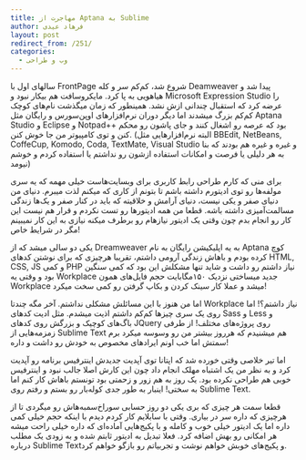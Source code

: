 ```yaml
---
title: مهاجرت از Aptana به Sublime
author: فرهاد عیدی
layout: post
redirect_from: /251/
categories:
  - وب و طراحی
---
```

سالهای اول با FrontPage شروع شد، کم‌کم سر و کله Deamweaver پیدا شد و هیاهویی به پا کرد. مایکروسافت هم بیکار نبود و Microsoft Expression Studio را عرضه کرد که استقبال چندانی ازش نشد. همینطور که زمان میگذشت نام‌های کوچک کم‌کم بزرگ میشدند اما دیگر دوران نرم‌افزارهای اوپن‌سورس و رایگان مثل Aptana Studio و Eclipse و Notpad++ بود که عرصه رو اشغال کنند و جای پاشون رو محکم کنن و توی کامپیوتر من جا خوش کنن. (البته نرم‌افزارهایی مثل BBEdit, NetBeans, CoffeCup, Komodo, Coda, TextMate, Visual Studio و غیره و غیره هم بودند که بنا به هر دلیلی یا فرصت و امکانات استفاده ازشون رو نداشتم یا استفاده کردم و خوشم نیومد)<!-- more -->

برای منی که کارم طراحی رابط کاربری برای وبسایت‌هاست خیلی مهمه که یه سری مولفه‌ها رو توی ادیتورم داشته باشم تا بتونم از کاری که میکنم لذت میبرم. دنیای من دنیای صفر و یکی نیست، دنیای آرامش و خلاقیته که باید در کنار صفر و یک‌ها زندگی مسالمت‌آمیزی داشته باشه. قطعا من همه ادیتورها رو تست نکردم و قرار هم نیست این کار رو انجام بدم چون وقتی یک ادیتور نیازهام رو برطرف میکنه نیازی به این کار نمیبینم مگر در شرایط خاص!

یکی دو سالی میشد که از Dreamweaver به یه اپلیکیشن رایگان به نام Aptana کوچ کرده بودم و باهاش زندگی آرومی داشتم، تقریبا هرچیزی که برای نوشتن کدهای HTML, CSS, JS و کمی PHP نیاز داشتم رو داشت و شاید تنها مشکلش این بود که کمی سنگین بود و وقتی یه Workplace جدید میساختی نزدیک ۱۵۰مگابایت حجم فایل‌های همون Workplace میشد و عملا کار سینک کردن و بکاپ گرفتن رو کمی سخت میکرد!

اما من هنوز با این مسائلش مشکلی نداشتم. آخر مگه چندتا Workplace نیاز داشتم؟! اما روی یک سری چیزها کم‌کم داشتم اذیت میشدم. مثل ادیت کدهای Sass و Less و باگ‌های کوچیک و بزرگش روی کدهای JQuery روی پروژه‌های مختلف! از طرفی زمزمه‌هایی از Sublime Text هم میشنیدم که هرروز بیشتر من رو وسوسه میکرد برم سمتش اما خب اونم ایرادهای مخصوص به خودش رو داشت و داره!

اما تیر خلاصی وقتی خورده شد که اپتانا توی آپدیت جدیدش اینترفیس برنامه رو آپدیت کرد و به نظر من یک اشتباه مهلک انجام داد چون این کارش اصلا جالب نبود و اینترفیس خوبی هم طراحی نکرده بود. یک روز به هم زور و زحمتی بود تونستم باهاش کار کنم اما به سختی! اینبار به طور جدی کوله‌بار رو بستم و رفتم روی Sublime Text.

قطعا سمت هر چیزی که بری یکی دو روز حسابی سوراخ‌سمبه‌هاش رو میگردی تا از هرچیزی که داره سر در بیاری. وقتی با سابلایم کار کردم دیدم با اینکه حجم خیلی کمی داره اما یک ادیتور خیلی خوب و کامله و با پکیج‌هایی آماده‌ای که داره خیلی راحت میشه هر امکانی رو بهش اضافه کرد. فعلا تبدیل به ادیتور ثابتم شده و به زودی یک مطلب درباره Sublime Textو پکیج‌های خوبش خواهم نوشت و تجربیاتم رو بازگو خواهم کرد.

